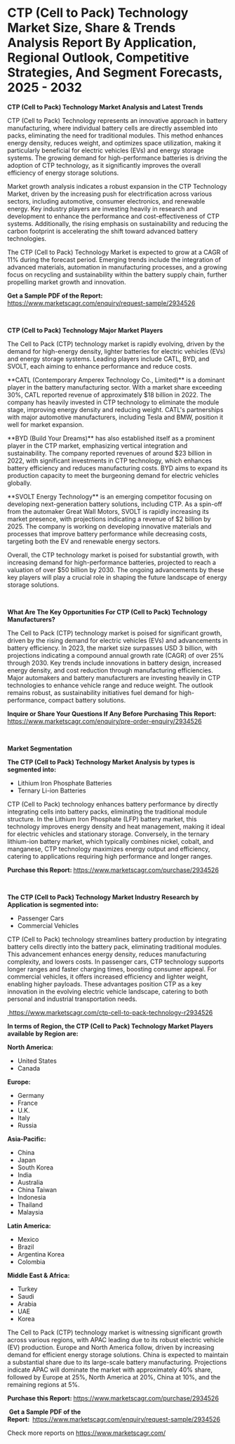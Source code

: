 <p><h1>CTP (Cell to Pack) Technology Market Size, Share & Trends Analysis Report By Application, Regional Outlook, Competitive Strategies, And Segment Forecasts, 2025 - 2032</h1></p><p><strong>CTP (Cell to Pack) Technology Market Analysis and Latest Trends</strong></p>
<p><p>CTP (Cell to Pack) Technology represents an innovative approach in battery manufacturing, where individual battery cells are directly assembled into packs, eliminating the need for traditional modules. This method enhances energy density, reduces weight, and optimizes space utilization, making it particularly beneficial for electric vehicles (EVs) and energy storage systems. The growing demand for high-performance batteries is driving the adoption of CTP technology, as it significantly improves the overall efficiency of energy storage solutions.</p><p>Market growth analysis indicates a robust expansion in the CTP Technology Market, driven by the increasing push for electrification across various sectors, including automotive, consumer electronics, and renewable energy. Key industry players are investing heavily in research and development to enhance the performance and cost-effectiveness of CTP systems. Additionally, the rising emphasis on sustainability and reducing the carbon footprint is accelerating the shift toward advanced battery technologies.</p><p>The CTP (Cell to Pack) Technology Market is expected to grow at a CAGR of 11% during the forecast period. Emerging trends include the integration of advanced materials, automation in manufacturing processes, and a growing focus on recycling and sustainability within the battery supply chain, further propelling market growth and innovation.</p></p>
<p><strong>Get a Sample PDF of the Report:&nbsp;</strong> <a href="https://www.marketscagr.com/enquiry/request-sample/2934526?utm_campaign=2453&utm_medium=2&utm_source=Github&utm_content=ia&utm_term=13032025&utm_id=ctp-cell-to-pack-technology">https://www.marketscagr.com/enquiry/request-sample/2934526</a></p>
<p>&nbsp;</p>
<p><strong>CTP (Cell to Pack) Technology Major Market Players</strong></p>
<p><p>The Cell to Pack (CTP) technology market is rapidly evolving, driven by the demand for high-energy density, lighter batteries for electric vehicles (EVs) and energy storage systems. Leading players include CATL, BYD, and SVOLT, each aiming to enhance performance and reduce costs.</p><p>**CATL (Contemporary Amperex Technology Co., Limited)** is a dominant player in the battery manufacturing sector. With a market share exceeding 30%, CATL reported revenue of approximately $18 billion in 2022. The company has heavily invested in CTP technology to eliminate the module stage, improving energy density and reducing weight. CATL's partnerships with major automotive manufacturers, including Tesla and BMW, position it well for market expansion.</p><p>**BYD (Build Your Dreams)** has also established itself as a prominent player in the CTP market, emphasizing vertical integration and sustainability. The company reported revenues of around $23 billion in 2022, with significant investments in CTP technology, which enhances battery efficiency and reduces manufacturing costs. BYD aims to expand its production capacity to meet the burgeoning demand for electric vehicles globally.</p><p>**SVOLT Energy Technology** is an emerging competitor focusing on developing next-generation battery solutions, including CTP. As a spin-off from the automaker Great Wall Motors, SVOLT is rapidly increasing its market presence, with projections indicating a revenue of $2 billion by 2025. The company is working on developing innovative materials and processes that improve battery performance while decreasing costs, targeting both the EV and renewable energy sectors.</p><p>Overall, the CTP technology market is poised for substantial growth, with increasing demand for high-performance batteries, projected to reach a valuation of over $50 billion by 2030. The ongoing advancements by these key players will play a crucial role in shaping the future landscape of energy storage solutions.</p></p>
<p>&nbsp;</p>
<p><strong>What Are The Key Opportunities For CTP (Cell to Pack) Technology Manufacturers?</strong></p>
<p><p>The Cell to Pack (CTP) technology market is poised for significant growth, driven by the rising demand for electric vehicles (EVs) and advancements in battery efficiency. In 2023, the market size surpasses USD 3 billion, with projections indicating a compound annual growth rate (CAGR) of over 25% through 2030. Key trends include innovations in battery design, increased energy density, and cost reduction through manufacturing efficiencies. Major automakers and battery manufacturers are investing heavily in CTP technologies to enhance vehicle range and reduce weight. The outlook remains robust, as sustainability initiatives fuel demand for high-performance, compact battery solutions.</p></p>
<p><strong>Inquire or Share Your Questions If Any Before Purchasing This Report:</strong> <a href="https://www.marketscagr.com/enquiry/pre-order-enquiry/2934526?utm_campaign=2453&utm_medium=2&utm_source=Github&utm_content=ia&utm_term=13032025&utm_id=ctp-cell-to-pack-technology">https://www.marketscagr.com/enquiry/pre-order-enquiry/2934526</a></p>
<p>&nbsp;</p>
<p><strong>Market Segmentation</strong></p>
<p><strong>The CTP (Cell to Pack) Technology Market Analysis by types is segmented into:</strong></p>
<p><ul><li>Lithium Iron Phosphate Batteries</li><li>Ternary Li-ion Batteries</li></ul></p>
<p><p>CTP (Cell to Pack) technology enhances battery performance by directly integrating cells into battery packs, eliminating the traditional module structure. In the Lithium Iron Phosphate (LFP) battery market, this technology improves energy density and heat management, making it ideal for electric vehicles and stationary storage. Conversely, in the ternary lithium-ion battery market, which typically combines nickel, cobalt, and manganese, CTP technology maximizes energy output and efficiency, catering to applications requiring high performance and longer ranges.</p></p>
<p><strong>Purchase this Report:&nbsp;</strong><a href="https://www.marketscagr.com/purchase/2934526?utm_campaign=2453&utm_medium=2&utm_source=Github&utm_content=ia&utm_term=13032025&utm_id=ctp-cell-to-pack-technology">https://www.marketscagr.com/purchase/2934526</a></p>
<p>&nbsp;</p>
<p><strong>The CTP (Cell to Pack) Technology Market Industry Research by Application is segmented into:</strong></p>
<p><ul><li>Passenger Cars</li><li>Commercial Vehicles</li></ul></p>
<p><p>CTP (Cell to Pack) technology streamlines battery production by integrating battery cells directly into the battery pack, eliminating traditional modules. This advancement enhances energy density, reduces manufacturing complexity, and lowers costs. In passenger cars, CTP technology supports longer ranges and faster charging times, boosting consumer appeal. For commercial vehicles, it offers increased efficiency and lighter weight, enabling higher payloads. These advantages position CTP as a key innovation in the evolving electric vehicle landscape, catering to both personal and industrial transportation needs.</p></p>
<p><a href="https://www.marketscagr.com/ctp-cell-to-pack-technology-r2934526?utm_campaign=2453&utm_medium=2&utm_source=Github&utm_content=ia&utm_term=13032025&utm_id=ctp-cell-to-pack-technology">&nbsp;https://www.marketscagr.com/ctp-cell-to-pack-technology-r2934526</a></p>
<p><strong>In terms of Region, the CTP (Cell to Pack) Technology Market Players available by Region are:</strong></p>
<p>
    <p> <strong> North America: </strong>
        <ul>
            <li>United States</li>
            <li>Canada</li>
        </ul>
        </p> 
    <p> <strong> Europe: </strong>
        <ul>
            <li>Germany</li>
            <li>France</li>
            <li>U.K.</li>
            <li>Italy</li>
            <li>Russia</li>
        </ul>
        </p> 
    <p> <strong> Asia-Pacific: </strong>
        <ul>
            <li>China</li>
            <li>Japan</li>
            <li>South Korea</li>
            <li>India</li>
            <li>Australia</li>
            <li>China Taiwan</li>
            <li>Indonesia</li>
            <li>Thailand</li>
            <li>Malaysia</li>
        </ul>
        </p> 
    <p> <strong> Latin America: </strong>
        <ul>
            <li>Mexico</li>
            <li>Brazil</li>
            <li>Argentina Korea</li>
            <li>Colombia</li>
        </ul>
        </p> 
    <p> <strong> Middle East & Africa: </strong>
        <ul>
            <li>Turkey</li>
            <li>Saudi</li>
            <li>Arabia</li>
            <li>UAE</li>
            <li>Korea</li>
        </ul>
    </p>
    </p>
<p><p>The Cell to Pack (CTP) technology market is witnessing significant growth across various regions, with APAC leading due to its robust electric vehicle (EV) production. Europe and North America follow, driven by increasing demand for efficient energy storage solutions. China is expected to maintain a substantial share due to its large-scale battery manufacturing. Projections indicate APAC will dominate the market with approximately 40% share, followed by Europe at 25%, North America at 20%, China at 10%, and the remaining regions at 5%.</p></p>
<p><strong>Purchase this Report: </strong><a href="https://www.marketscagr.com/purchase/2934526?utm_campaign=2453&utm_medium=2&utm_source=Github&utm_content=ia&utm_term=13032025&utm_id=ctp-cell-to-pack-technology">https://www.marketscagr.com/purchase/2934526</a></p>
<p>&nbsp;<strong>Get a Sample PDF of the Report:&nbsp;&nbsp;</strong><a href="https://www.marketscagr.com/enquiry/request-sample/2934526?utm_campaign=2453&utm_medium=2&utm_source=Github&utm_content=ia&utm_term=13032025&utm_id=ctp-cell-to-pack-technology">https://www.marketscagr.com/enquiry/request-sample/2934526</a></p>
<p><strong></strong></p>
<p>Check more reports on <a href="https://www.marketscagr.com/?utm_campaign=2453&utm_medium=2&utm_source=Github&utm_content=ia&utm_term=13032025&utm_id=ctp-cell-to-pack-technology">https://www.marketscagr.com/</a></p>